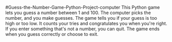 #Guess-the-Number-Game-Python-Project-computer
This Python game lets you guess a number between 1 and 100. The computer picks the number, and you make guesses.  The game tells you if your guess is too high or too low. It counts your tries and congratulates you when you're right. If you enter something that's not a number, you can quit. The game ends when you guess correctly or choose to exit.
